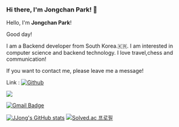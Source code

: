 ### Hi there, I'm Jongchan Park! 👋

<!--
**JJong0416/JJong0416** is a ✨ _special_ ✨ repository because its `README.md` (this file) appears on your GitHub profile.

Here are some ideas to get you started:

- 🔭 I’m currently working on ...
- 🌱 I’m currently learning ...
- 👯 I’m looking to collaborate on ...
- 🤔 I’m looking for help with ...
- 💬 Ask me about ...
- 📫 How to reach me: ...
- 😄 Pronouns: ...
- ⚡ Fun fact: ...
-->
Hello, I'm **Jongchan Park**!


Good day!


I am a Backend developer from South Korea.🇰🇷. I am interested in computer science and backend technology. I love travel,chess and communication!


If you want to contact me, please leave me a message!


Link :
[![Github](http://img.shields.io/badge/-Tech%20blog-black?style=flat-square&logo=github&link=https://github.com/JJong0416)](https://github.com/JJong0416)

<a href="https://www.notion.so/jjongdev/Home-33660f36f3744c9db661f632e573dcb0" target="_blank"><img src="https://img.shields.io/badge/Notion-#FF61F6?style=flat-square&logo=Notion&logoColor=white"/></a>

[![Gmail Badge](https://img.shields.io/badge/Gmail-d14836?style=flat-square&logo=Gmail&logoColor=white&link=mailto:jjong.dev@gmail.com)](mailto:jjong.dev@gmail.com)


[![JJong's GitHub stats](https://github-readme-stats.vercel.app/api?username=JJong0416)](https://github.com/JJong0416/github-readme-stats)
[![Solved.ac
프로필](http://mazassumnida.wtf/api/v2/generate_badge?boj=jjong0416)](https://solved.ac/jjong0416)
